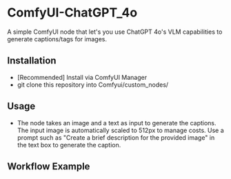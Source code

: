 # ComfyUI-ChatGPT_4o
A simple ComfyUI node that let's you use ChatGPT 4o's VLM capabilities to generate captions/tags for images. 


## Installation
- [Recommended] Install via ComfyUI Manager
- git clone this repository into Comfyui/custom_nodes/


## Usage
- The node takes an image and a text as input to generate the captions. The input image is automatically scaled to 512px to manage costs. Use a prompt such as "Create a brief description for the provided image" in the text box to generate the caption.


## Workflow Example


